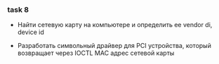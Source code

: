 ### task 8

- Найти сетевую карту на компьютере и определить ее vendor di, device id

- Разработать символьный драйвер для PCI устройства, который возвращает через IOCTL MAC адрес сетевой карты